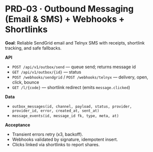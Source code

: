 # PRD‑03 · Outbound Messaging (Email & SMS) + Webhooks + Shortlinks

**Goal**: Reliable SendGrid email and Telnyx SMS with receipts, shortlink tracking, and safe fallbacks.

**API**
- `POST /api/v1/outbox/send` — queue send; returns message id
- `GET /api/v1/outbox/{id}` — status
- `POST /webhooks/sendgrid` / `POST /webhooks/telnyx` — delivery, open, click, bounce
- `GET /l/{code}` — shortlink redirect (emits `message.clicked`)

**Data**
- `outbox_messages(id, channel, payload, status, provider, provider_id, error, created_at, sent_at)`
- `message_events(id, message_id fk, type, meta, at)`

**Acceptance**
- Transient errors retry (x3, backoff).
- Webhooks validated by signature, idempotent insert.
- Clicks linked via shortlinks to report shares.
